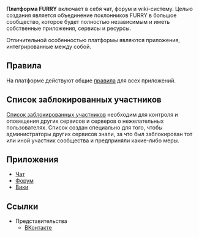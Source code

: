 **Платформа FURRY** включает в себя чат, форум и wiki-систему. Целью создания является объединение поклонников FURRY в большое сообщество, которое будет полностью независимым и иметь собственные приложения, сервисы и ресурсы.

Отличительной особенностью платформы являются приложения, интегрированные между собой.

## Правила

На платформе действуют общие [правила](https://metainfo.github.io/rules/) для всех приложений.

## Список заблокированных участников

[Список заблокированных участников](https://github.com/metainfo/bans) необходим для контроля и оповещения других сервисов и серверов о нежелательных пользователях. Список создан специально для того, чтобы администраторы других сервисов знали, за что был заблокирован тот или иной участник сообщества и предприняли какие-либо меры.

## Приложения

- [Чат](chat)
- [Форум](forum)
- [Вики](wiki)

## Ссылки

- Представительства
  - [ВКонтакте](https://vk.com/public141977955)